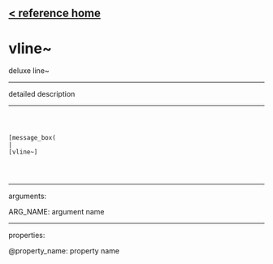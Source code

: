 [< reference home](ceammc_lib.html)
---

# vline~


deluxe line~

---

detailed description
<br>


---


```



[message_box(                                 
|
[vline~]


            
```

---
arguments:

ARG_NAME: argument name<br>

---
properties:

@property_name: property name<br>

